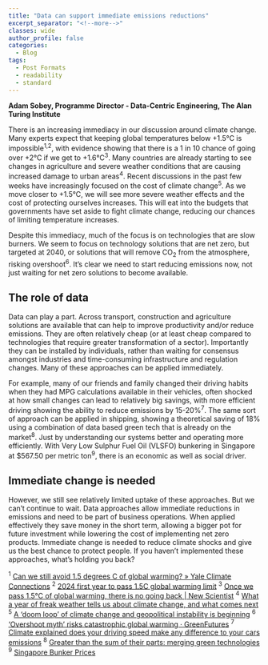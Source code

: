 ```yaml
---
title: "Data can support immediate emissions reductions"
excerpt_separator: "<!--more-->"
classes: wide
author_profile: false
categories:
  - Blog
tags:
  - Post Formats
  - readability
  - standard
---
```


**Adam Sobey, Programme Director - Data-Centric Engineering, The Alan Turing Institute**

There is an increasing immediacy in our discussion around climate change. Many experts expect that keeping global temperatures below +1.5°C is impossible<sup>1,2</sup>,  with evidence showing that there is a 1 in 10 chance of going over +2°C if we get to +1.6°C<sup>3</sup>. Many countries are already starting to see changes in agriculture and severe weather conditions that are causing increased damage to urban areas<sup>4</sup>. Recent discussions in the past few weeks have increasingly focused on the cost of climate change<sup>5</sup>. As we move closer to +1.5°C, we will see more severe weather effects and the cost of protecting ourselves increases. This will eat into the budgets that governments have set aside to fight climate change, reducing our chances of limiting temperature increases. 

Despite this immediacy, much of the focus is on technologies that are slow burners. We seem to focus on technology solutions that are net zero, but targeted at 2040, or solutions that will remove CO<sub>2</sub> from the atmosphere, risking overshoot<sup>6</sup>. It’s clear we need to start reducing emissions now, not just waiting for net zero solutions to become available.

## The role of data

Data can play a part. Across transport, construction and agriculture solutions are available that can help to improve productivity and/or reduce emissions. They are often relatively cheap (or at least cheap compared to technologies that require greater transformation of a sector). Importantly they can be installed by individuals, rather than waiting for consensus amongst industries and time-consuming infrastructure and regulation changes. Many of these approaches can be applied immediately. 

For example, many of our friends and family changed their driving habits when they had MPG calculations available in their vehicles, often shocked at how small changes can lead to relatively big savings, with more efficient driving showing the ability to reduce emissions by 15-20%<sup>7</sup>. The same sort of approach can be applied in shipping, showing a theoretical saving of 18% using a combination of data based green tech that is already on the market<sup>8</sup>. Just by understanding our systems better and operating more efficiently. With Very Low Sulphur Fuel Oil (VLSFO) bunkering in Singapore at $567.50 per metric ton<sup>9</sup>, there is an economic as well as social driver. 

## Immediate change is needed

However, we still see relatively limited uptake of these approaches. But we can’t continue to wait. Data approaches allow immediate reductions in emissions and need to be part of business operations. When applied effectively they save money in the short term, allowing a bigger pot for future investment while lowering the cost of implementing net zero products. Immediate change is needed to reduce climate shocks and give us the best chance to protect people. If you haven’t implemented these approaches, what’s holding you back?


<sup>1</sup> [Can we still avoid 1.5 degrees C of global warming? » Yale Climate Connections](https://yaleclimateconnections.org/2023/11/can-we-still-avoid-1-5-degrees-c-of-global-warming/)
<sup>2</sup> [2024 first year to pass 1.5C global warming limit](https://www.bbc.co.uk/news/articles/cd7575x8yq5o)
<sup>3</sup> [Once we pass 1.5°C of global warming, there is no going back | New Scientist](https://www.newscientist.com/article/2451285-once-we-pass-1-5c-of-global-warming-there-is-no-going-back/)
<sup>4</sup> [What a year of freak weather tells us about climate change, and what comes next](https://www.msn.com/en-gb/weather/climate-change/what-a-year-of-freak-weather-tells-us-about-climate-change-and-what-comes-next/ar-AA1wQu5F?ocid=BingNewsVerp)
<sup>5</sup> [A ‘doom loop’ of climate change and geopolitical instability is beginning](https://theconversation.com/a-doom-loop-of-climate-change-and-geopolitical-instability-is-beginning-244705)
<sup>6</sup> [‘Overshoot myth’ risks catastrophic global warming · GreenFutures](https://greenfutures.exeter.ac.uk/article/overshoot-myth-risks-catastrophic-global-warming/)
<sup>7</sup> [Climate explained does your driving speed make any difference to your cars emissions](https://theconversation.com/climate-explained-does-your-driving-speed-make-any-difference-to-your-cars-emissions-140246)
<sup>8</sup> [Greater than the sum of their parts: merging green technologies](https://rina.org.uk/industry-news/naval-architecture/greater-than-the-sum-of-their-parts-merging-green-technologies/)
<sup>9</sup> [Singapore Bunker Prices](https://shipandbunker.com/prices/apac/sea/sg-sin-singapore)
